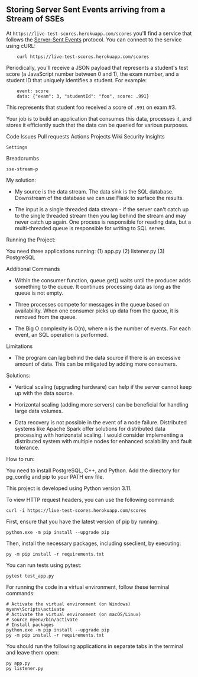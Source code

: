 ## Storing Server Sent Events arriving from a Stream of SSEs


At `https://live-test-scores.herokuapp.com/scores` you'll find a service that follows the [Server-Sent Events](https://html.spec.whatwg.org/multipage/server-sent-events.html#server-sent-events) protocol. You can connect to the service using cURL:

        curl https://live-test-scores.herokuapp.com/scores

Periodically, you'll receive a JSON payload that represents a student's test score (a JavaScript number between 0 and 1), the exam number, and a student ID that uniquely identifies a student. For example:

        event: score
        data: {"exam": 3, "studentId": "foo", score: .991}

This represents that student foo received a score of `.991` on exam #3. 

Your job is to build an application that consumes this data, processes it, and stores it efficiently such that the data can be queried for various purposes.

Code
Issues
Pull requests
Actions
Projects
Wiki
Security
Insights

    Settings

Breadcrumbs

    sse-stream-p



My solution:

* My source is the data stream. The data sink is the SQL database. Downstream of the database we can use Flask to surface the results.

* The input is a single threaded data stream - if the server can't catch up to the single threaded stream then you lag behind the stream and may never catch up again. One process is responsible for reading data, but a multi-threaded queue is responsible for writing to SQL server. 

Running the Project:

You need three applications running:
(1) app.py
(2) listener.py
(3) PostgreSQL

Additional Commands

* Within the consumer function, queue.get() waits until the producer adds something to the queue. It continues processing data as long as the queue is not empty.

* Three processes compete for messages in the queue based on availability. When one consumer picks up data from the queue, it is removed from the queue.

* The Big O complexity is O(n), where n is the number of events. For each event, an SQL operation is performed.

Limitations
* The program can lag behind the data source if there is an excessive amount of data. This can be mitigated by adding more consumers.

Solutions:

* Vertical scaling (upgrading hardware) can help if the server cannot keep up with the data source.

* Horizontal scaling (adding more servers) can be beneficial for handling large data volumes.

* Data recovery is not possible in the event of a node failure. Distributed systems like Apache Spark offer solutions for distributed data processing with horizonatal scaling. I would consider implementing a distributed system with multiple nodes for enhanced scalability and fault tolerance.

How to run:

You need to install PostgreSQL, C++, and Python. Add the directory for pg_config and pip to your PATH env file.

This project is developed using Python version 3.11.

To view HTTP request headers, you can use the following command:

```
curl -i https://live-test-scores.herokuapp.com/scores
```


First, ensure that you have the latest version of pip by running:

```
python.exe -m pip install --upgrade pip
```

Then, install the necessary packages, including sseclient, by executing:

```
py -m pip install -r requirements.txt
```

You can run tests using pytest:
 
```
pytest test_app.py
```

For running the code in a virtual environment, follow these terminal commands:

```
# Activate the virtual environment (on Windows)
myenv\Scripts\activate
# Activate the virtual environment (on macOS/Linux)
# source myenv/bin/activate
# Install packages
python.exe -m pip install --upgrade pip
py -m pip install -r requirements.txt
```

You should run the following applications in separate tabs in the terminal and leave them open:
```
py app.py
py listener.py
```
